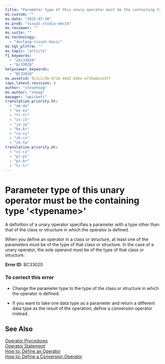 ```yaml
---
title: "Parameter type of this unary operator must be the containing type &#39;&lt;typename&gt;&#39;"
ms.custom: ""
ms.date: "2015-07-20"
ms.prod: "visual-studio-dev14"
ms.reviewer: ""
ms.suite: ""
ms.technology: 
  - "devlang-visual-basic"
ms.tgt_pltfrm: ""
ms.topic: "article"
f1_keywords: 
  - "vbc33020"
  - "bc33020"
helpviewer_keywords: 
  - "BC33020"
ms.assetid: 9c2c2c5b-6f18-49d2-bd6e-e735a6bced77
caps.latest.revision: 8
author: "stevehoag"
ms.author: "shoag"
manager: "wpickett"
translation.priority.ht: 
  - "de-de"
  - "es-es"
  - "fr-fr"
  - "it-it"
  - "ja-jp"
  - "ko-kr"
  - "ru-ru"
  - "zh-cn"
  - "zh-tw"
translation.priority.mt: 
  - "cs-cz"
  - "pl-pl"
  - "pt-br"
  - "tr-tr"
---
```

# Parameter type of this unary operator must be the containing type &#39;&lt;typename&gt;&#39;
A definition of a unary operator specifies a parameter with a type other than that of the class or structure in which the operator is defined.  
  
 When you define an operator in a class or structure, at least one of the parameters must be of the type of that class or structure. In the case of a unary operator, the sole operand must be of the type of that class or structure.  
  
 **Error ID:** BC33020  
  
### To correct this error  
  
-   Change the parameter type to the type of the class or structure in which the operator is defined.  
  
-   If you want to take one data type as a parameter and return a different data type as the result of the operation, define a conversion operator instead.  
  
## See Also  
 [Operator Procedures](../../visual-basic/language-reference/procedures/operator-procedures.md)   
 [Operator Statement](../../visual-basic/language-reference/statements/operator-statement.md)   
 [How to: Define an Operator](../../visual-basic/language-reference/procedures/how-to-define-an-operator.md)   
 [How to: Define a Conversion Operator](../../visual-basic/language-reference/procedures/how-to-define-a-conversion-operator.md)